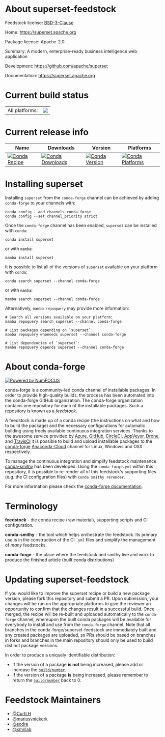 About superset-feedstock
========================

Feedstock license: [BSD-3-Clause](https://github.com/conda-forge/superset-feedstock/blob/main/LICENSE.txt)

Home: https://superset.apache.org

Package license: Apache-2.0

Summary: A modern, enterprise-ready business intelligence web application

Development: https://github.com/apache/superset

Documentation: https://superset.apache.org

Current build status
====================


<table><tr><td>All platforms:</td>
    <td>
      <a href="https://dev.azure.com/conda-forge/feedstock-builds/_build/latest?definitionId=7333&branchName=main">
        <img src="https://dev.azure.com/conda-forge/feedstock-builds/_apis/build/status/superset-feedstock?branchName=main">
      </a>
    </td>
  </tr>
</table>

Current release info
====================

| Name | Downloads | Version | Platforms |
| --- | --- | --- | --- |
| [![Conda Recipe](https://img.shields.io/badge/recipe-superset-green.svg)](https://anaconda.org/conda-forge/superset) | [![Conda Downloads](https://img.shields.io/conda/dn/conda-forge/superset.svg)](https://anaconda.org/conda-forge/superset) | [![Conda Version](https://img.shields.io/conda/vn/conda-forge/superset.svg)](https://anaconda.org/conda-forge/superset) | [![Conda Platforms](https://img.shields.io/conda/pn/conda-forge/superset.svg)](https://anaconda.org/conda-forge/superset) |

Installing superset
===================

Installing `superset` from the `conda-forge` channel can be achieved by adding `conda-forge` to your channels with:

```
conda config --add channels conda-forge
conda config --set channel_priority strict
```

Once the `conda-forge` channel has been enabled, `superset` can be installed with `conda`:

```
conda install superset
```

or with `mamba`:

```
mamba install superset
```

It is possible to list all of the versions of `superset` available on your platform with `conda`:

```
conda search superset --channel conda-forge
```

or with `mamba`:

```
mamba search superset --channel conda-forge
```

Alternatively, `mamba repoquery` may provide more information:

```
# Search all versions available on your platform:
mamba repoquery search superset --channel conda-forge

# List packages depending on `superset`:
mamba repoquery whoneeds superset --channel conda-forge

# List dependencies of `superset`:
mamba repoquery depends superset --channel conda-forge
```


About conda-forge
=================

[![Powered by
NumFOCUS](https://img.shields.io/badge/powered%20by-NumFOCUS-orange.svg?style=flat&colorA=E1523D&colorB=007D8A)](https://numfocus.org)

conda-forge is a community-led conda channel of installable packages.
In order to provide high-quality builds, the process has been automated into the
conda-forge GitHub organization. The conda-forge organization contains one repository
for each of the installable packages. Such a repository is known as a *feedstock*.

A feedstock is made up of a conda recipe (the instructions on what and how to build
the package) and the necessary configurations for automatic building using freely
available continuous integration services. Thanks to the awesome service provided by
[Azure](https://azure.microsoft.com/en-us/services/devops/), [GitHub](https://github.com/),
[CircleCI](https://circleci.com/), [AppVeyor](https://www.appveyor.com/),
[Drone](https://cloud.drone.io/welcome), and [TravisCI](https://travis-ci.com/)
it is possible to build and upload installable packages to the
[conda-forge](https://anaconda.org/conda-forge) [Anaconda-Cloud](https://anaconda.org/)
channel for Linux, Windows and OSX respectively.

To manage the continuous integration and simplify feedstock maintenance
[conda-smithy](https://github.com/conda-forge/conda-smithy) has been developed.
Using the ``conda-forge.yml`` within this repository, it is possible to re-render all of
this feedstock's supporting files (e.g. the CI configuration files) with ``conda smithy rerender``.

For more information please check the [conda-forge documentation](https://conda-forge.org/docs/).

Terminology
===========

**feedstock** - the conda recipe (raw material), supporting scripts and CI configuration.

**conda-smithy** - the tool which helps orchestrate the feedstock.
                   Its primary use is in the construction of the CI ``.yml`` files
                   and simplify the management of *many* feedstocks.

**conda-forge** - the place where the feedstock and smithy live and work to
                  produce the finished article (built conda distributions)


Updating superset-feedstock
===========================

If you would like to improve the superset recipe or build a new
package version, please fork this repository and submit a PR. Upon submission,
your changes will be run on the appropriate platforms to give the reviewer an
opportunity to confirm that the changes result in a successful build. Once
merged, the recipe will be re-built and uploaded automatically to the
`conda-forge` channel, whereupon the built conda packages will be available for
everybody to install and use from the `conda-forge` channel.
Note that all branches in the conda-forge/superset-feedstock are
immediately built and any created packages are uploaded, so PRs should be based
on branches in forks and branches in the main repository should only be used to
build distinct package versions.

In order to produce a uniquely identifiable distribution:
 * If the version of a package **is not** being increased, please add or increase
   the [``build/number``](https://docs.conda.io/projects/conda-build/en/latest/resources/define-metadata.html#build-number-and-string).
 * If the version of a package **is** being increased, please remember to return
   the [``build/number``](https://docs.conda.io/projects/conda-build/en/latest/resources/define-metadata.html#build-number-and-string)
   back to 0.

Feedstock Maintainers
=====================

* [@CurtLH](https://github.com/CurtLH/)
* [@mariusvniekerk](https://github.com/mariusvniekerk/)
* [@sodre](https://github.com/sodre/)
* [@xmnlab](https://github.com/xmnlab/)

